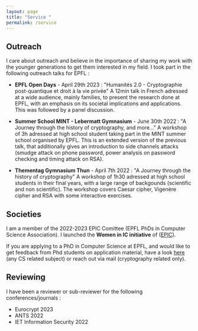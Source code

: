```yaml
---
layout: page
title: "Service "
permalink: /service
---
```


## Outreach
I care about outreach and believe in the importance of sharing my work with the younger generations to get them interested in my field. 
I took part in the following outreach talks for EPFL : 
- **EPFL Open Days** - April 29th 2023 : "Humanités 2.0 - Cryptographie post-quantique et droit à la vie privée" A 12min talk in French adressed at a wide audience, mainly families, to present the research done at EPFL, with an emphasis on its societal implications and applications. This was followed by a panel discussion. 
- **Summer School MINT - Lebermatt Gymnasium** - June 30th 2022 : "A Journey through the history of cryptography, and more..." A workshop of 3h adressed at high school student taking part in the MINT summer school organised by EPFL. This is an extended version of the previous talk, that additionally gives an introduction to side channels attacks (smudge attack on phone password, power analysis on password checking and timing attack on RSA). 

- **Thementag Gymnasium Thun** - April 7th 2022 : "A Journey through the history of cryptography" A workshop of 1h30 adressed at high school students in their final years, with a large range of backgounds (scientific and non scientific). The workshop covers Caesar cipher, Vigenère cipher and RSA with some interactive exercises. 

## Societies
I am a member of the 2022-2023 EPIC Comittee (EPFL PhDs in Computer Science Association). 
I launched the **Women in IC initiative** of ([EPIC](http://epic.epfl.ch/)).

If you are applying to a PhD in Computer Science at EPFL, and would like to get feedback from Phd students on application material, have a look [here](https://epic-guide.github.io/ramp) (any CS related subject) or reach out via mail (cryptography related only). 

## Reviewing
I have been a reviewer or sub-reviewer for the following conferences/journals : 
- Eurocrypt 2023
- ANTS 2022 
- IET Information Security 2022
